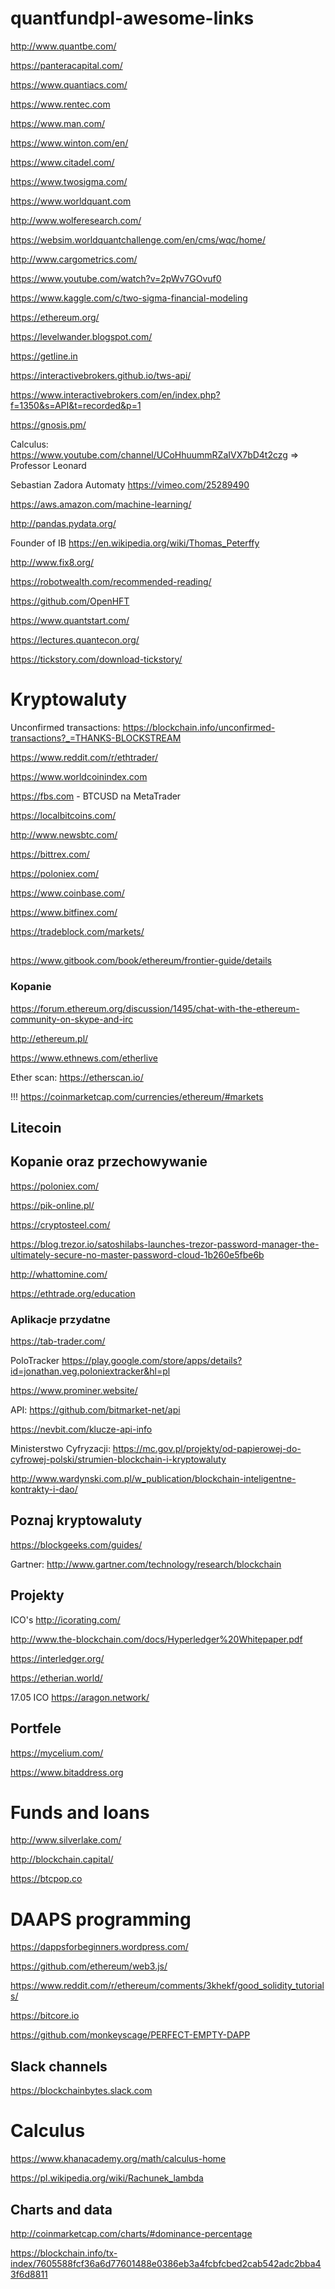 # quantfundpl-awesome-links

http://www.quantbe.com/

https://panteracapital.com/

https://www.quantiacs.com/

https://www.rentec.com

https://www.man.com/

https://www.winton.com/en/

https://www.citadel.com/

https://www.twosigma.com/

https://www.worldquant.com

http://www.wolferesearch.com/

https://websim.worldquantchallenge.com/en/cms/wqc/home/

http://www.cargometrics.com/

https://www.youtube.com/watch?v=2pWv7GOvuf0

https://www.kaggle.com/c/two-sigma-financial-modeling

https://ethereum.org/

https://levelwander.blogspot.com/

https://getline.in

https://interactivebrokers.github.io/tws-api/

https://www.interactivebrokers.com/en/index.php?f=1350&s=API&t=recorded&p=1

https://gnosis.pm/

Calculus: https://www.youtube.com/channel/UCoHhuummRZaIVX7bD4t2czg => Professor Leonard

Sebastian Zadora Automaty https://vimeo.com/25289490

https://aws.amazon.com/machine-learning/

http://pandas.pydata.org/

Founder of IB https://en.wikipedia.org/wiki/Thomas_Peterffy

http://www.fix8.org/

https://robotwealth.com/recommended-reading/

https://github.com/OpenHFT

https://www.quantstart.com/

https://lectures.quantecon.org/

https://tickstory.com/download-tickstory/

# Kryptowaluty

Unconfirmed transactions: https://blockchain.info/unconfirmed-transactions?_=THANKS-BLOCKSTREAM

https://www.reddit.com/r/ethtrader/

https://www.worldcoinindex.com

https://fbs.com - BTCUSD na MetaTrader

https://localbitcoins.com/

http://www.newsbtc.com/

https://bittrex.com/

https://poloniex.com/

https://www.coinbase.com/

https://www.bitfinex.com/

https://tradeblock.com/markets/

## 

https://www.gitbook.com/book/ethereum/frontier-guide/details


### Kopanie

https://forum.ethereum.org/discussion/1495/chat-with-the-ethereum-community-on-skype-and-irc

http://ethereum.pl/

https://www.ethnews.com/etherlive

Ether scan: https://etherscan.io/

!!! https://coinmarketcap.com/currencies/ethereum/#markets

## Litecoin

## Kopanie oraz przechowywanie

https://poloniex.com/

https://pik-online.pl/

https://cryptosteel.com/

https://blog.trezor.io/satoshilabs-launches-trezor-password-manager-the-ultimately-secure-no-master-password-cloud-1b260e5fbe6b

http://whattomine.com/

https://ethtrade.org/education

### Aplikacje przydatne

https://tab-trader.com/

PoloTracker https://play.google.com/store/apps/details?id=jonathan.veg.poloniextracker&hl=pl



https://www.prominer.website/

API: https://github.com/bitmarket-net/api

https://nevbit.com/klucze-api-info

Ministerstwo Cyfryzacji: https://mc.gov.pl/projekty/od-papierowej-do-cyfrowej-polski/strumien-blockchain-i-kryptowaluty

http://www.wardynski.com.pl/w_publication/blockchain-inteligentne-kontrakty-i-dao/

## Poznaj kryptowaluty

https://blockgeeks.com/guides/

Gartner: http://www.gartner.com/technology/research/blockchain

## Projekty 

ICO's http://icorating.com/

http://www.the-blockchain.com/docs/Hyperledger%20Whitepaper.pdf

https://interledger.org/

https://etherian.world/

17.05 ICO https://aragon.network/

## Portfele 

https://mycelium.com/

https://www.bitaddress.org


# Funds and loans

http://www.silverlake.com/

http://blockchain.capital/

https://btcpop.co


# DAAPS programming

https://dappsforbeginners.wordpress.com/

https://github.com/ethereum/web3.js/

https://www.reddit.com/r/ethereum/comments/3khekf/good_solidity_tutorials/

https://bitcore.io

https://github.com/monkeyscage/PERFECT-EMPTY-DAPP

## Slack channels

https://blockchainbytes.slack.com


# Calculus

https://www.khanacademy.org/math/calculus-home

https://pl.wikipedia.org/wiki/Rachunek_lambda

## Charts and data

http://coinmarketcap.com/charts/#dominance-percentage





https://blockchain.info/tx-index/7605588fcf36a6d77601488e0386eb3a4fcbfcbed2cab542adc2bba43f6d8811
